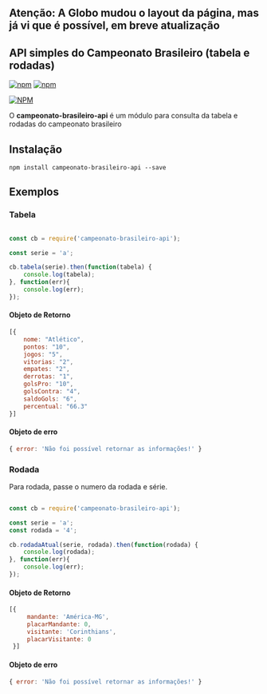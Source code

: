## Atenção: A Globo mudou o layout da página, mas já vi que é possível, em breve atualização

## API simples do Campeonato Brasileiro (tabela e rodadas)
[![npm](https://img.shields.io/npm/v/campeonato-brasileiro-api.svg)](https://www.npmjs.com/package/campeonato-brasileiro-api) [![npm](https://img.shields.io/npm/dm/campeonato-brasileiro-api.svg)](https://www.npmjs.com/package/campeonato-brasileiro-api)

[![NPM](https://nodei.co/npm/campeonato-brasileiro-api.png?downloads=true&downloadRank=true&stars=true)](https://nodei.co/npm/campeonato-brasileiro-api/)

O **campeonato-brasileiro-api** é um módulo para consulta da tabela e rodadas do campeonato brasileiro

## Instalação

```npm install campeonato-brasileiro-api --save ```

## Exemplos

### Tabela

```js

const cb = require('campeonato-brasileiro-api');

const serie = 'a';

cb.tabela(serie).then(function(tabela) {
	console.log(tabela);
}, function(err){
	console.log(err);
});
```

#### Objeto de Retorno

```js
[{
	nome: "Atlético",
	pontos: "10",
	jogos: "5",
	vitorias: "2",
	empates: "2",
	derrotas: "1",
	golsPro: "10",
	golsContra: "4",
	saldoGols: "6",
	percentual: "66.3"
}]
```

#### Objeto de erro

```js
{ error: 'Não foi possível retornar as informações!' }
```

### Rodada 

Para rodada, passe o numero da rodada e série. 

```js

const cb = require('campeonato-brasileiro-api');

const serie = 'a';
const rodada = '4';

cb.rodadaAtual(serie, rodada).then(function(rodada) {
	console.log(rodada);
}, function(err){
	console.log(err);
});
```

#### Objeto de Retorno

```js
[{
	 mandante: 'América-MG',
	 placarMandante: 0,
	 visitante: 'Corinthians',
	 placarVisitante: 0
 }]
```

#### Objeto de erro

```js
{ error: 'Não foi possível retornar as informações!' }
```
